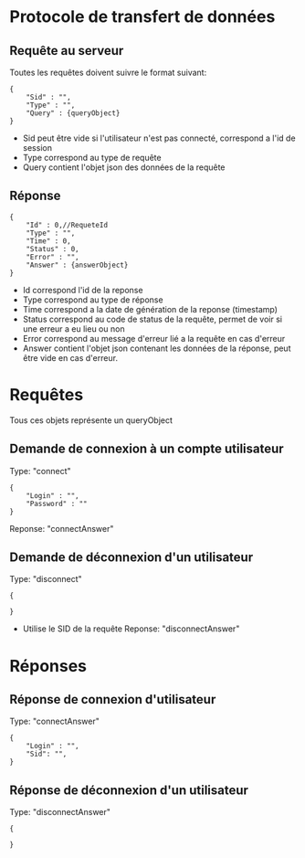 # Protocole de transfert de données
## Requête au serveur
Toutes les requêtes doivent suivre le format suivant:
```
{
	"Sid" : "",
	"Type" : "",
	"Query" : {queryObject}
}
```
- Sid peut être vide si l'utilisateur n'est pas connecté, correspond a l'id de session
- Type correspond au type de requête
- Query contient l'objet json des données de la requête
## Réponse
```
{
	"Id" : 0,//RequeteId
	"Type" : "",
	"Time" : 0,
	"Status" : 0,
	"Error" : "",
	"Answer" : {answerObject}
}
```
- Id correspond l'id de la reponse
- Type correspond au type de réponse
- Time correspond a la date de génération de la reponse (timestamp)
- Status correspond au code de status de la requête, permet de voir si une erreur a eu lieu ou non
- Error correspond au message d'erreur lié a la requête en cas d'erreur
- Answer contient l'objet json contenant les données de la réponse, peut être vide en cas d'erreur.

# Requêtes
Tous ces objets représente un queryObject
## Demande de connexion à un compte utilisateur
Type: "connect"
```
{
	"Login" : "",
	"Password" : ""
}
```
Reponse: "connectAnswer"

## Demande de déconnexion d'un utilisateur
Type: "disconnect"
```
{

}
```
- Utilise le SID de la requête
Reponse: "disconnectAnswer"
# Réponses
## Réponse de connexion d'utilisateur
Type: "connectAnswer"
```
{
	"Login" : "",
	"Sid": "",
}
```
## Réponse de déconnexion d'un utilisateur
Type: "disconnectAnswer"
```
{

}
```
